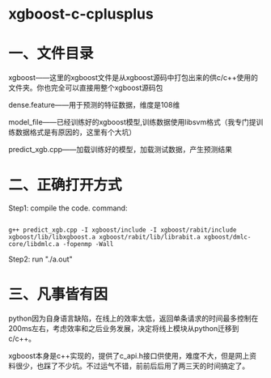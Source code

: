 # xgboost-c-cplusplus

# 一、文件目录

xgboost——这里的xgboost文件是从xgboost源码中打包出来的供c/c++使用的文件夹。你也完全可以直接用整个xgboost源码包

dense.feature——用于预测的特征数据，维度是108维

model_file——已经训练好的xgboost模型,训练数据使用libsvm格式（我专门提训练数据格式是有原因的，这里有个大坑）

predict_xgb.cpp——加载训练好的模型，加载测试数据，产生预测结果



# 二、正确打开方式
Step1: compile the code. command: 

<pre><code>
g++ predict_xgb.cpp -I xgboost/include -I xgboost/rabit/include xgboost/lib/libxgboost.a xgboost/rabit/lib/librabit.a xgboost/dmlc-core/libdmlc.a -fopenmp -Wall
</code></pre>

Step2: run "./a.out"

# 三、凡事皆有因
python因为自身语言缺陷，在线上的效率太低，返回单条请求的时间最多控制在200ms左右，考虑效率和之后业务发展，决定将线上模块从python迁移到c/c++。

xgboost本身是c++实现的，提供了c_api.h接口供使用，难度不大，但是网上资料很少，也踩了不少坑。不过运气不错，前前后后用了两三天的时间搞定了。

